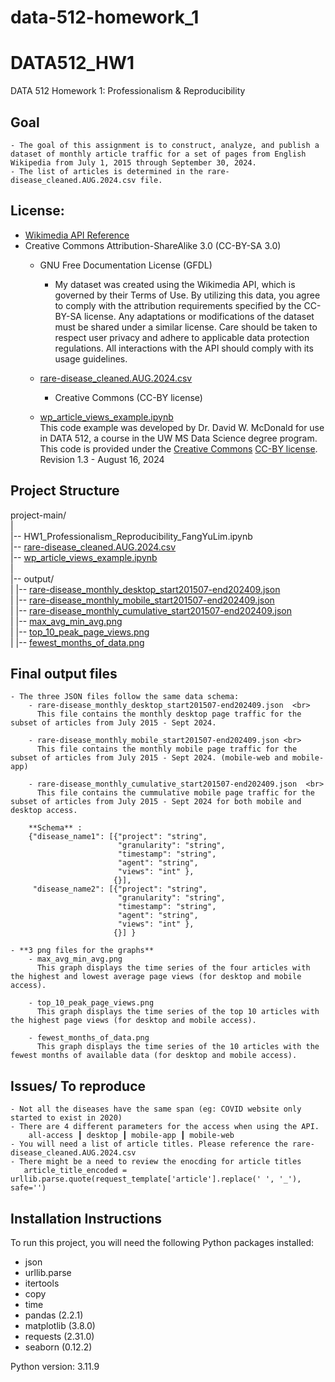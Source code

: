 # data-512-homework_1
# DATA512_HW1
DATA 512 Homework 1: Professionalism & Reproducibility

## Goal
    - The goal of this assignment is to construct, analyze, and publish a dataset of monthly article traffic for a set of pages from English Wikipedia from July 1, 2015 through September 30, 2024. 
    - The list of articles is determined in the rare-disease_cleaned.AUG.2024.csv file.

## License:
  - [Wikimedia API Reference](https://doc.wikimedia.org/generated-data-platform/aqs/analytics-api/reference/page-views.html) 
  - Creative Commons Attribution-ShareAlike 3.0 (CC-BY-SA 3.0) 
    - GNU Free Documentation License (GFDL) 
      - My dataset was created using the Wikimedia API, which is governed by their Terms of Use. By utilizing this data, you agree to comply with the attribution requirements specified by the CC-BY-SA license. Any adaptations or modifications of the dataset must be shared under a similar license. Care should be taken to respect user privacy and adhere to applicable data protection regulations. All interactions with the API should comply with its usage guidelines.

    - [rare-disease_cleaned.AUG.2024.csv](rare-disease_cleaned.AUG.2024.csv) 
        - Creative Commons (CC-BY license)
    
    - [wp_article_views_example.ipynb](wp_article_views_example.ipynb) <br>
    This code example was developed by Dr. David W. McDonald for use in DATA 512, a course in the UW MS Data Science degree program. This code is provided under the [Creative Commons](https://creativecommons.org) [CC-BY license](https://creativecommons.org/licenses/by/4.0/). Revision 1.3 - August 16, 2024

## Project Structure
project-main/ <br>
| <br>
|-- HW1_Professionalism_Reproducibility_FangYuLim.ipynb <br>
|-- [rare-disease_cleaned.AUG.2024.csv](rare-disease_cleaned.AUG.2024.csv) <br>
|-- [wp_article_views_example.ipynb](wp_article_views_example.ipynb) <br>
| <br>
|-- output/ <br>
|   |-- [rare-disease_monthly_desktop_start201507-end202409.json](rare-disease_monthly_desktop_start201507-end202409.json) <br>
|   |-- [rare-disease_monthly_mobile_start201507-end202409.json](rare-disease_monthly_mobile_start201507-end202409.json) <br>
|   |-- [rare-disease_monthly_cumulative_start201507-end202409.json](rare-disease_monthly_cumulative_start201507-end202409.json) <br>
|   |-- [max_avg_min_avg.png](max_avg_min_avg.png) <br>
|   |-- [top_10_peak_page_views.png](top_10_peak_page_views.png) <br>
|   |-- [fewest_months_of_data.png](fewest_months_of_data.png) <br>


## Final output files
    - The three JSON files follow the same data schema:
        - rare-disease_monthly_desktop_start201507-end202409.json  <br>
          This file contains the monthly desktop page traffic for the subset of articles from July 2015 - Sept 2024.
        
        - rare-disease_monthly_mobile_start201507-end202409.json <br>
          This file contains the monthly mobile page traffic for the subset of articles from July 2015 - Sept 2024. (mobile-web and mobile-app)
        
        - rare-disease_monthly_cumulative_start201507-end202409.json  <br>
          This file contains the cummulative mobile page traffic for the subset of articles from July 2015 - Sept 2024 for both mobile and desktop access. 

        **Schema** : 
        {"disease_name1": [{"project": "string", 
                            "granularity": "string",
                            "timestamp": "string",
                            "agent": "string",
                            "views": "int" },
                           {}],
         "disease_name2": [{"project": "string",
                            "granularity": "string",
                            "timestamp": "string",
                            "agent": "string",
                            "views": "int" },
                           {}] }

    - **3 png files for the graphs**
        - max_avg_min_avg.png
          This graph displays the time series of the four articles with the highest and lowest average page views (for desktop and mobile access).

        - top_10_peak_page_views.png
          This graph displays the time series of the top 10 articles with the highest page views (for desktop and mobile access).

        - fewest_months_of_data.png
          This graph displays the time series of the 10 articles with the fewest months of available data (for desktop and mobile access).

## Issues/ To reproduce 
    - Not all the diseases have the same span (eg: COVID website only started to exist in 2020)
    - There are 4 different parameters for the access when using the API. 
        all-access ┃ desktop ┃ mobile-app ┃ mobile-web
    - You will need a list of article titles. Please reference the rare-disease_cleaned.AUG.2024.csv
    - There might be a need to review the enocding for article titles
       article_title_encoded = urllib.parse.quote(request_template['article'].replace(' ', '_'), safe='')

## Installation Instructions
To run this project, you will need the following Python packages installed:
- json
- urllib.parse
- itertools
- copy
- time 
- pandas     (2.2.1)
- matplotlib (3.8.0)
- requests   (2.31.0)
- seaborn    (0.12.2)


Python version: 3.11.9
